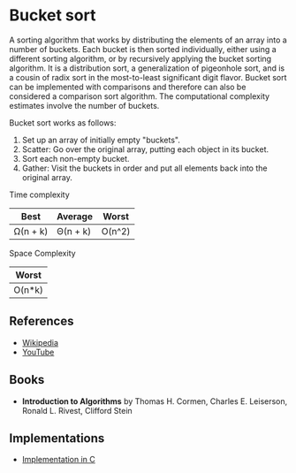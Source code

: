 # Bucket sort

A sorting algorithm that works by distributing the elements of an array into a number of buckets. Each bucket is then sorted individually, either using a different sorting algorithm, or by recursively applying the bucket sorting algorithm. It is a distribution sort, a generalization of pigeonhole sort, and is a cousin of radix sort in the most-to-least significant digit flavor. Bucket sort can be implemented with comparisons and therefore can also be considered a comparison sort algorithm. The computational complexity estimates involve the number of buckets.

Bucket sort works as follows:

1. Set up an array of initially empty "buckets".
1. Scatter: Go over the original array, putting each object in its bucket.
1. Sort each non-empty bucket.
1. Gather: Visit the buckets in order and put all elements back into the original array.

Time complexity

| Best     |  Average   | Worst  |
| -------- | --------   | ------ |
| Ω(n + k) |  Θ(n + k)  | O(n^2) |

Space Complexity

|        Worst        |
|---------------------|
|        O(n*k)       |

## References

* [Wikipedia](https://en.wikipedia.org/wiki/Bucket_sort)
* [YouTube](https://youtu.be/geVyIsFpxUs)

## Books

* **Introduction to Algorithms** by Thomas H. Cormen, Charles E. Leiserson, Ronald L. Rivest, Clifford Stein

## Implementations

* [Implementation in C](https://users.dcc.uchile.cl/~rbaeza/handbook/algs/4/423.sort.c.html)
